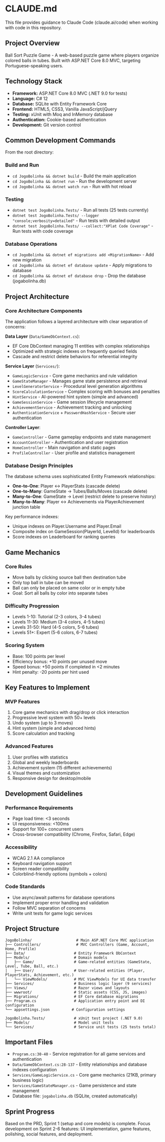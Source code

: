 # CLAUDE.md

This file provides guidance to Claude Code (claude.ai/code) when working with code in this repository.

## Project Overview

Ball Sort Puzzle Game - A web-based puzzle game where players organize colored balls in tubes. Built with ASP.NET Core 8.0 MVC, targeting Portuguese-speaking users.

## Technology Stack

- **Framework:** ASP.NET Core 8.0 MVC (.NET 9.0 for tests)
- **Language:** C# 12
- **Database:** SQLite with Entity Framework Core
- **Frontend:** HTML5, CSS3, Vanilla JavaScript/jQuery
- **Testing:** xUnit with Moq and InMemory database
- **Authentication:** Cookie-based authentication
- **Development:** Git version control

## Common Development Commands

From the root directory:

### Build and Run
- `cd JogoBolinha && dotnet build` - Build the main application
- `cd JogoBolinha && dotnet run` - Run the development server
- `cd JogoBolinha && dotnet watch run` - Run with hot reload

### Testing
- `dotnet test JogoBolinha.Tests/` - Run all tests (25 tests currently)
- `dotnet test JogoBolinha.Tests/ --logger "console;verbosity=detailed"` - Run tests with detailed output
- `dotnet test JogoBolinha.Tests/ --collect:"XPlat Code Coverage"` - Run tests with code coverage

### Database Operations
- `cd JogoBolinha && dotnet ef migrations add <MigrationName>` - Add new migration
- `cd JogoBolinha && dotnet ef database update` - Apply migrations to database
- `cd JogoBolinha && dotnet ef database drop` - Drop the database (jogabolinha.db)

## Project Architecture

### Core Architecture Components

The application follows a layered architecture with clear separation of concerns:

**Data Layer** (`Data/GameDbContext.cs`): 
- EF Core DbContext managing 11 entities with complex relationships
- Optimized with strategic indexes on frequently queried fields
- Cascade and restrict delete behaviors for referential integrity

**Service Layer** (`Services/`):
- `GameLogicService` - Core game mechanics and rule validation
- `GameStateManager` - Manages game state persistence and retrieval
- `LevelGeneratorService` - Procedural level generation algorithms
- `ScoreCalculationService` - Complex scoring with bonuses and penalties
- `HintService` - AI-powered hint system (simple and advanced)
- `GameSessionService` - Game session lifecycle management
- `AchievementService` - Achievement tracking and unlocking
- `AuthenticationService` + `PasswordHashService` - Secure user authentication

**Controller Layer**:
- `GameController` - Game gameplay endpoints and state management
- `AccountController` - Authentication and user registration
- `HomeController` - Main navigation and static pages
- `ProfileController` - User profile and statistics management

### Database Design Principles

The database schema uses sophisticated Entity Framework relationships:
- **One-to-One**: Player ↔ PlayerStats (cascade delete)
- **One-to-Many**: GameState → Tubes/Balls/Moves (cascade delete)
- **Many-to-One**: GameState → Level (restrict delete to preserve history)
- **Many-to-Many**: Player ↔ Achievements via PlayerAchievement junction table

Key performance indexes:
- Unique indexes on Player.Username and Player.Email
- Composite index on GameSession(PlayerId, LevelId) for leaderboards
- Score indexes on Leaderboard for ranking queries

## Game Mechanics

### Core Rules
- Move balls by clicking source ball then destination tube
- Only top ball in tube can be moved
- Ball can only be placed on same color or in empty tube
- Goal: Sort all balls by color into separate tubes

### Difficulty Progression
- Levels 1-10: Tutorial (2-3 colors, 3-4 tubes)
- Levels 11-30: Medium (3-4 colors, 4-5 tubes)
- Levels 31-50: Hard (4-5 colors, 5-6 tubes)
- Levels 51+: Expert (5-6 colors, 6-7 tubes)

### Scoring System
- Base: 100 points per level
- Efficiency bonus: +10 points per unused move
- Speed bonus: +50 points if completed in <2 minutes
- Hint penalty: -20 points per hint used

## Key Features to Implement

### MVP Features
1. Core game mechanics with drag/drop or click interaction
2. Progressive level system with 50+ levels
3. Undo system (up to 3 moves)
4. Hint system (simple and advanced hints)
5. Score calculation and tracking

### Advanced Features
1. User profiles with statistics
2. Global and weekly leaderboards  
3. Achievement system (15 different achievements)
4. Visual themes and customization
5. Responsive design for desktop/mobile

## Development Guidelines

### Performance Requirements
- Page load time: <3 seconds
- UI responsiveness: <100ms
- Support for 100+ concurrent users
- Cross-browser compatibility (Chrome, Firefox, Safari, Edge)

### Accessibility
- WCAG 2.1 AA compliance
- Keyboard navigation support
- Screen reader compatibility
- Colorblind-friendly options (symbols + colors)

### Code Standards
- Use async/await patterns for database operations
- Implement proper error handling and validation
- Follow MVC separation of concerns
- Write unit tests for game logic services

## Project Structure

```
JogoBolinha/                    # Main ASP.NET Core MVC application
├── Controllers/                # MVC Controllers (Game, Account, Home, Profile)
├── Data/                      # Entity Framework DbContext
├── Models/                    # Domain models
│   ├── Game/                  # Game-related entities (GameState, Level, Tube, Ball, etc.)
│   ├── User/                  # User-related entities (Player, PlayerStats, Achievement, etc.)
│   └── ViewModels/            # MVC ViewModels for UI data transfer
├── Services/                  # Business logic layer (9 services)
├── Views/                     # Razor views and layouts
├── wwwroot/                   # Static assets (CSS, JS, images)
├── Migrations/                # EF Core database migrations
├── Program.cs                 # Application entry point and DI configuration
└── appsettings.json          # Configuration settings

JogoBolinha.Tests/             # xUnit test project (.NET 9.0)
├── Models/                    # Model unit tests
└── Services/                  # Service unit tests (25 tests total)
```

## Important Files

- `Program.cs:30-40` - Service registration for all game services and authentication
- `Data/GameDbContext.cs:28-137` - Entity relationships and database indexes configuration
- `Services/GameLogicService.cs` - Core game mechanics (21KB, primary business logic)
- `Services/GameStateManager.cs` - Game persistence and state management
- Database file: `jogabolinha.db` (SQLite, created automatically)

## Sprint Progress
Based on the PRD, Sprint 1 (setup and core models) is complete. Focus development on Sprint 2-6 features: UI implementation, game features, polishing, social features, and deployment.